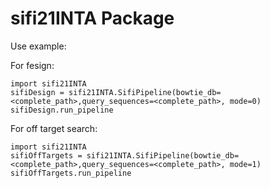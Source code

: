 # sifi21INTA Package

Use example:

For fesign:

```
import sifi21INTA
sifiDesign = sifi21INTA.SifiPipeline(bowtie_db=<complete_path>,query_sequences=<complete_path>, mode=0)
sifiDesign.run_pipeline
```

For off target search:

```
import sifi21INTA
sifiOffTargets = sifi21INTA.SifiPipeline(bowtie_db=<complete_path>,query_sequences=<complete_path>, mode=1)
sifiOffTargets.run_pipeline
```
